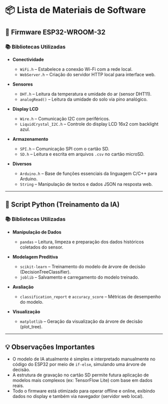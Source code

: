 # 📦 Lista de Materiais de Software

## 🔧 Firmware ESP32-WROOM-32

### 📚 Bibliotecas Utilizadas

- **Conectividade**
  - `WiFi.h` – Estabelece a conexão Wi-Fi com a rede local.
  - `WebServer.h` – Criação do servidor HTTP local para interface web.

- **Sensores**
  - `DHT.h` – Leitura da temperatura e umidade do ar (sensor DHT11).
  - `analogRead()` – Leitura da umidade do solo via pino analógico.

- **Display LCD**
  - `Wire.h` – Comunicação I2C com periféricos.
  - `LiquidCrystal_I2C.h` – Controle do display LCD 16x2 com backlight azul.

- **Armazenamento**
  - `SPI.h` – Comunicação SPI com o cartão SD.
  - `SD.h` – Leitura e escrita em arquivos `.csv` no cartão microSD.

- **Diversos**
  - `Arduino.h` – Base de funções essenciais da linguagem C/C++ para Arduino.
  - `String` – Manipulação de textos e dados JSON na resposta web.

---

## 🧠 Script Python (Treinamento da IA)

### 📚 Bibliotecas Utilizadas

- **Manipulação de Dados**
  - `pandas` – Leitura, limpeza e preparação dos dados históricos coletados do sensor.

- **Modelagem Preditiva**
  - `scikit-learn` – Treinamento do modelo de árvore de decisão (DecisionTreeClassifier).
  - `joblib` – Salvamento e carregamento do modelo treinado.

- **Avaliação**
  - `classification_report` e `accuracy_score` – Métricas de desempenho do modelo.

- **Visualização**
  - `matplotlib` – Geração da visualização da árvore de decisão (plot_tree).

---

## 💡 Observações Importantes

- O modelo de IA atualmente é simples e interpretado manualmente no código do ESP32 por meio de `if-else`, simulando uma árvore de decisão.
- A estrutura de gravação no cartão SD permite futura aplicação de modelos mais complexos (ex: TensorFlow Lite) com base em dados reais.
- Todo o firmware está otimizado para operar offline e online, exibindo dados no display e também via navegador (servidor web local).
